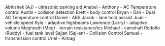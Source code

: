 Abhishek (AJ) - ultrasonic parking aid
Anabel -
Anthony - AC Temperature control
Austin - collision detection
Brett - body control
Bryan -
Dan - Dual AC Temperature control
Daniel - ABS
Jacob - lane hold asssist
Juan - vehicle speed
Kyle - adaptive highbeams
Lawrence (Larry) - adaptive volume
Meghnath (Meg) - terrain resistance/tcs
Michael - camshaft
Rodolfo (Ruddy) - fuel tank level
Sajjan (Saj-an) - Collision Control
Samuel - transmission control
Uriel - Airbag

